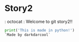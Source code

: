 # Story2
: octocat :
Welcome to git story2!!
``` python
print('This is made in python!')
`Made by darkdarcool`
